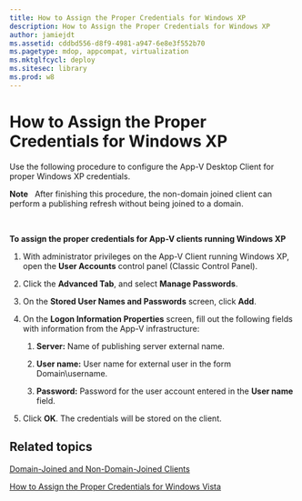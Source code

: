 ```yaml
---
title: How to Assign the Proper Credentials for Windows XP
description: How to Assign the Proper Credentials for Windows XP
author: jamiejdt
ms.assetid: cddbd556-d8f9-4981-a947-6e8e3f552b70
ms.pagetype: mdop, appcompat, virtualization
ms.mktglfcycl: deploy
ms.sitesec: library
ms.prod: w8
---
```



# How to Assign the Proper Credentials for Windows XP


Use the following procedure to configure the App-V Desktop Client for proper Windows XP credentials.

**Note**  
After finishing this procedure, the non-domain joined client can perform a publishing refresh without being joined to a domain.

 

**To assign the proper credentials for App-V clients running Windows XP**

1.  With administrator privileges on the App-V Client running Windows XP, open the **User Accounts** control panel (Classic Control Panel).

2.  Click the **Advanced Tab**, and select **Manage Passwords**.

3.  On the **Stored User Names and Passwords** screen, click **Add**.

4.  On the **Logon Information Properties** screen, fill out the following fields with information from the App-V infrastructure:

    1.  **Server:** Name of publishing server external name.

    2.  **User name:** User name for external user in the form Domain\\username.

    3.  **Password:** Password for the user account entered in the **User name** field.

5.  Click **OK**. The credentials will be stored on the client.

## Related topics


[Domain-Joined and Non-Domain-Joined Clients](domain-joined-and-non-domain-joined-clients.md)

[How to Assign the Proper Credentials for Windows Vista](how-to-assign--the-proper-credentials-for-windows-vista.md)

 

 





